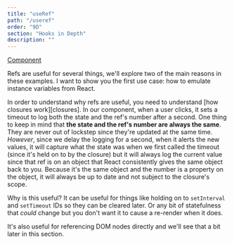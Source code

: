 ```yaml
---
title: "useRef"
path: "/useref"
order: "9D"
section: "Hooks in Depth"
description: ""
---
```


[Component][ref]

Refs are useful for several things, we'll explore two of the main reasons in these examples. I want to show you the first use case: how to emulate instance variables from React.

In order to understand why refs are useful, you need to understand [how closures work][closures]. In our component, when a user clicks, it sets a timeout to log both the state and the ref's number after a second. One thing to keep in mind that **the state and the ref's number are always the same**. They are never out of lockstep since they're updated at the same time. _However_, since we delay the logging for a second, when it alerts the new values, it will capture what the state was when we first called the timeout (since it's held on to by the closure) but it will always log the current value since that ref is on an object that React consistently gives the same object back to you. Because it's the same object and the number is a property on the object, it will always be up to date and not subject to the closure's scope.

Why is this useful? It can be useful for things like holding on to `setInterval` and `setTimeout` IDs so they can be cleared later. Or any bit of statefulness that _could_ change but you don't want it to cause a re-render when it does.

It's also useful for referencing DOM nodes directly and we'll see that a bit later in this section.

[ref]: https://codesandbox.io/s/github/btholt/react-hooks-examples/tree/master/?module=%2Fsrc%2FRef.js
